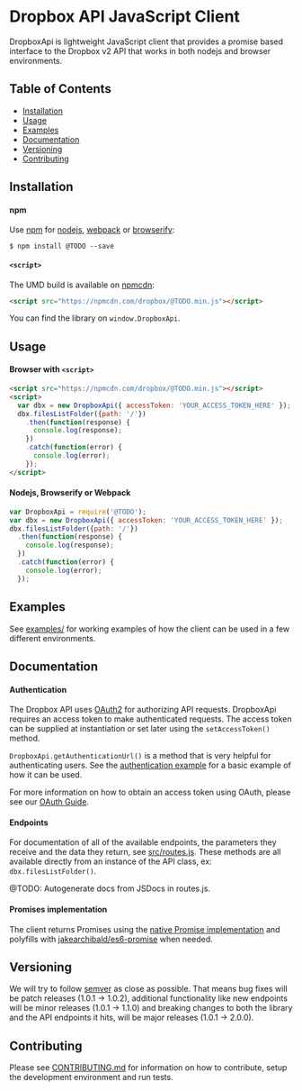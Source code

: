 # Dropbox API JavaScript Client

DropboxApi is lightweight JavaScript client that provides a promise based
interface to the Dropbox v2 API that works in both nodejs and browser
environments.

## Table of Contents

- [Installation](#installation)
- [Usage](#usage)
- [Examples](#examples)
- [Documentation](#documentation)
- [Versioning](#versioning)
- [Contributing](#contributing)

## Installation

#### npm

Use [npm](https://www.npmjs.com/) for [nodejs](https://nodejs.org/en/),
[webpack](https://github.com/webpack/webpack) or
[browserify](http://browserify.org/):

```console
$ npm install @TODO --save
```

#### `<script>`

The UMD build is available on [npmcdn](https://npmcdn.com/):

```html
<script src="https://npmcdn.com/dropbox/@TODO.min.js"></script>
```

You can find the library on `window.DropboxApi`.

## Usage

#### Browser with `<script>`

```html
<script src="https://npmcdn.com/dropbox/@TODO.min.js"></script>
<script>
  var dbx = new DropboxApi({ accessToken: 'YOUR_ACCESS_TOKEN_HERE' });
  dbx.filesListFolder({path: '/'})
    .then(function(response) {
      console.log(response);
    })
    .catch(function(error) {
      console.log(error);
    });
</script>
```

#### Nodejs, Browserify or Webpack

```javascript
var DropboxApi = require('@TODO');
var dbx = new DropboxApi({ accessToken: 'YOUR_ACCESS_TOKEN_HERE' });
dbx.filesListFolder({path: '/'})
  .then(function(response) {
    console.log(response);
  })
  .catch(function(error) {
    console.log(error);
  });
```

## Examples

See [examples/](examples/) for working examples of how the client can be
used in a few different environments.

## Documentation

#### Authentication

The Dropbox API uses [OAuth2](http://oauth.net/) for authorizing API
requests. DropboxApi requires an access token to make authenticated
requests. The access token can be supplied at instantiation or set later
using the `setAccessToken()` method.

`DropboxApi.getAuthenticationUrl()` is a method that is very helpful for
authenticating users. See the [authentication
example](examples/auth/index.html) for a basic example of how it can be
used.

For more information on how to obtain an access token using OAuth, please
see our [OAuth
Guide](https://www.dropbox.com/developers/reference/oauth-guide).

#### Endpoints

For documentation of all of the available endpoints, the parameters they
receive and the data they return, see [src/routes.js](src/routes.js).
These methods are all available directly from an instance of the API
class, ex: `dbx.filesListFolder()`.

@TODO: Autogenerate docs from JSDocs in routes.js.

#### Promises implementation

The client returns Promises using the [native Promise
implementation](https://developer.mozilla.org/en/docs/Web/JavaScript/Reference/Global_Objects/Promise)
and polyfills with
[jakearchibald/es6-promise](https://github.com/stefanpenner/es6-promise)
when needed.

## Versioning

We will try to follow [semver](http://semver.org/) as close as possible.
That means bug fixes will be patch releases (1.0.1 -> 1.0.2), additional
functionality like new endpoints will be minor releases (1.0.1 -> 1.1.0)
and breaking changes to both the library and the API endpoints it hits,
will be major releases (1.0.1 -> 2.0.0).

## Contributing

Please see [CONTRIBUTING.md](./CONTRIBUTING.md) for information on how to
contribute, setup the development environment and run tests.

